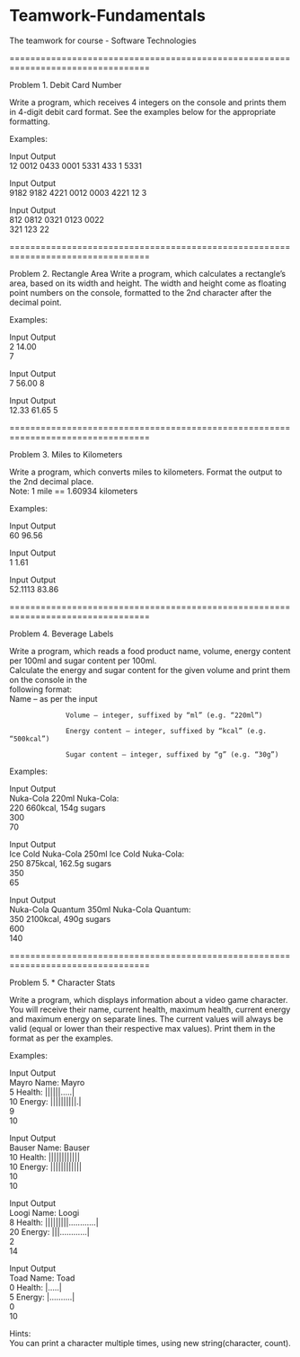 # Teamwork-Fundamentals    
The teamwork for course - Software Technologies    
    
=================================================================================

Problem 1. Debit Card Number

Write a program, which receives 4 integers on the console and prints them in 4-digit debit card format.
See the examples below for the appropriate formatting.

Examples:       
      
Input                         Output             
12                            0012 0433 0001 5331
433
1
5331
    
Input                         Output            
9182                          9182 4221 0012 0003
4221
12
3
    
Input                         Output    
812                           0812 0321 0123 0022  
321
123
22

=================================================================================  

Problem 2. Rectangle Area
Write a program, which calculates a rectangle’s area, based on its width and height. 
The width and height come as floating point numbers on the console, 
formatted to the 2nd character after the decimal point.

Examples:      
      
Input                         Output             
2                             14.00                     
7
    
Input                         Output            
7                             56.00
8
    
Input                         Output    
12.33                         61.65
5

================================================================================= 
    
Problem 3.  Miles to Kilometers      
      
Write a program, which converts miles to kilometers. Format the output to the 2nd decimal place.      
Note: 1 mile == 1.60934 kilometers      
      
Examples:      
      
Input                         Output             
60                            96.56                     
    
Input                         Output            
 1                            1.61    
    
Input                         Output    
52.1113                       83.86    
    
=================================================================================   
    
Problem 4.   Beverage Labels      
      
Write a program, which reads a food product name, volume, energy content per 100ml and sugar content per 100ml.    
Calculate the energy and sugar content for the given volume and print them on the console in the    
following format:      
                  Name – as per the input       
      
                  Volume – integer, suffixed by “ml” (e.g. “220ml”)      
      
                  Energy content – integer, suffixed by “kcal” (e.g. “500kcal”)      
      
                  Sugar content – integer, suffixed by “g” (e.g. “30g”)       
      
Examples:      
      
Input                         Output      
Nuka-Cola                     220ml Nuka-Cola:      
220                           660kcal, 154g sugars      
300       
70                       
      
      
Input                         Output      
Ice Cold Nuka-Cola            250ml Ice Cold Nuka-Cola:      
250                           875kcal, 162.5g sugars      
350      
65        
      
      
Input                         Output      
Nuka-Cola Quantum             350ml Nuka-Cola Quantum:      
350                           2100kcal, 490g sugars      
600      
140       
    
=================================================================================   
    
Problem 5.   * Character Stats      
      
Write a program, which displays information about a video game character. You will receive their name, current health, maximum health, current energy and maximum energy on separate lines. The current values will always be valid (equal or lower than their respective max values). Print them in the format as per the examples.      
      
Examples:      
      
Input                         Output              
Mayro                         Name: Mayro      
5                             Health: ||||||.....|      
10                            Energy: ||||||||||.|      
9      
10         
       
Input                         Output      
Bauser                        Name: Bauser      
10                            Health: ||||||||||||      
10                            Energy: ||||||||||||      
10      
10          
      
      
      
Input                         Output              
Loogi                         Name: Loogi      
8                             Health: |||||||||............|      
20                            Energy: |||............|       
2      
14         
      
Input                         Output      
Toad                          Name: Toad      
0                             Health: |.....|      
5                             Energy: |..........|      
0      
10         
      
Hints:      
You can print a character multiple times, using new string(character, count).
